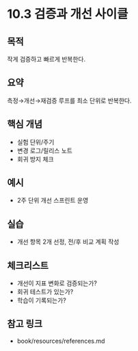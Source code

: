 # 10.3 검증과 개선 사이클

## 목적
작게 검증하고 빠르게 반복한다.

## 요약
측정→개선→재검증 루프를 최소 단위로 반복한다.

## 핵심 개념
- 실험 단위/주기
- 변경 로그/릴리스 노트
- 회귀 방지 체크

## 예시
- 2주 단위 개선 스프린트 운영

## 실습
- 개선 항목 2개 선정, 전/후 비교 계획 작성

## 체크리스트
- 개선이 지표 변화로 검증되는가?
- 회귀 테스트가 있는가?
- 학습이 기록되는가?

## 참고 링크
- book/resources/references.md

